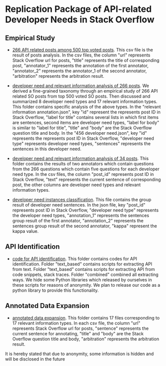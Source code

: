 # Replication Package of API-related Developer Needs in Stack Overflow

## Empirical Study

- [266 API related posts among 500 top voted posts](https://github.com/developneed/developneed.github.io/blob/master/empirical_study/post_whether_api_related_fix_500.csv).
This csv file is the result of posts analysis. In the csv files, the column "url" represents Stack Overflow url for posts, "title" represents the title of corresponding post, "annotator_1" represents the annotation of the first annotator, "annotator_2" represents the annotator_1 of the second annotator, "arbitration" represents the arbitration result.

- [developer need and relevant information analysis of 266 posts](https://github.com/developneed/developneed.github.io/tree/master/empirical_study/developer%20need%20and%20relevant%20information%20classification/classification_for_500_posts).
We derived a fine-grained taxonomy through an empirical study of 266 API related SO posts from top 500 voted SO posts. Then discussed and summarized 8 developer need types and 17 relevant information types. This folder contains specific analysis of the above types. In the "relevant information annotation.json", key "id" represent the represents post ID in Stack Overflow, "label for title" contains several lists in which first items are sentences, second items are developer need types, "label for body" is similar to "label for title", "title" and "body" are the Stack Overflow question title and body. In the "456 developer need.json", key "id" represents the represents post ID in Stack Overflow, "developer need type" represents  developer need types, "sentences" represents the sentences in this developer need.


- [developer need and relevant information analysis of 34 posts](https://github.com/developneed/developneed.github.io/tree/master/empirical_study/developer%20need%20and%20relevant%20information%20classification/classification_for_34_posts). 
This folder contains the results of two annotators which contain questions from the 266 questions which contain five questions for each developer need type. In the csv files, the column "post_id" represents post ID in Stack Overflow, "text" represents the current sentence of corresponding post, the other columns are developer need types and relevant information types. 



- [developer need instances classification](https://github.com/developneed/developneed.github.io/tree/master/empirical_study/developer%20need%20instances%20classification). This file contains the group result of developer need sentences. In the json file, key "post_id" represents post ID in Stack Overflow, "developer need type" represents the developer need types, "annotation_1" represents the sentences group result of the first annotator, "annotation_2" represents the sentences group result of the second annotator, "kappa" represent the kappa value.



## API Identification
- [code for API identification](https://github.com/developneed/developneed.github.io/tree/master/api_recognition_code). 
This folder contains codes for API identification. Folder "text_based" contains scripts for extracting API from text. Folder "text_based" contains scripts for extracting API from code snippets, stack traces. Folder "combined" combined all extracting ways. We hide some Python libraries which released by ourselves in these scripts for reasons of anonymity. We plan to release our code as a python  library to provide this functionality.


## Annotated Data Expansion
- [annotated data expansion](https://github.com/developneed/developneed.github.io/tree/master/annotated_data_expansion). This folder contains 17 files corresponding to 17 relevant information types. In each csv file, the column "url" represents Stack Overflow url for posts, "sentence" represents the current sentence for annotating, "title" and "body" are the Stack Overflow question title and body, "arbitration" represents the arbitration result.
 

It is hereby stated that due to anonymity, some information is hidden and will be disclosed in the future
